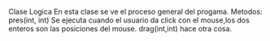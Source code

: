 Clase Logica
En esta clase se ve el proceso general del progama.
Metodos:
pres(int, int) Se ejecuta cuando el usuario da click con el mouse,los dos enteros son las posiciones del mouse.
drag(int,int) hace otra cosa.
